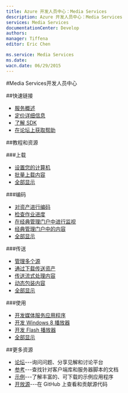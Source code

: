 ```yaml
---
title: Azure 开发人员中心：Media Services
description: Azure 开发人员中心：Media Services
services: Media Services
documentationCenter: Develop
authors: 
manager: Tiffena
editor: Eric Chen

ms.service: Media Services
ms.date: 
wacn.date: 06/29/2015
---
```


#Media Services开发人员中心

##快速链接

-   [服务概述](https://www.azure.cn/home/features/media-services/)
-   [定价详细信息](https://www.azure.cn/pricing/details/media-services/)
-   [了解 SDK](/develop/media-services/developer-tools)
-   [在论坛上获取帮助](https://social.msdn.microsoft.com/Forums/azure/zh-CN/home?forum=windowsazurezhchs)

##教程和资源

###上载

- [设置您的计算机](../articles/media-services/media-services-set-up-computer.md)
- [批量上载内容](http://msdn.microsoft.com/zh-cn/library/azure/jj853022.aspx)
- [全部显示](/develop/media-services/resources)

###编码

- [对资产进行编码](../articles/media-services/media-services-encode-asset.md)
- [检查作业进度](../articles/media-services/media-services-check-job-progress.md)
- [在经典管理门户中进行监视](../articles/media-services/media-services-monitor-services-account.md)
- [经典管理门户中的内容](../articles/media-services/media-services-manage-content.md)
- [全部显示](/develop/media-services/resources)

###传送

- [管理多个源](../articles/media-services/media-services-manage-origins.md)
- [通过下载传送资产](../articles/media-services/media-services-deliver-asset-download.md)
- [传送流式处理内容](../articles/media-services/media-services-deliver-streaming-content.md)
- [动态包装内容](https://msdn.microsoft.com/zh-cn/library/azure/jj889436.aspx)
- [全部显示](/develop/media-services/resources)

###使用

- [开发媒体服务应用程序](http://msdn.microsoft.com/zh-cn/library/dn223283.aspx)
- [开发 Windows 8 播放器](../articles/media-services/media-services-build-smooth-streaming-apps.md)
- [开发 Flash 播放器](../articles/media-services/media-services-use-osmf-smooth-streaming-client-plugin.md)
- [全部显示](/develop/media-services/resources)

##更多资源

- [论坛](https://social.msdn.microsoft.com/Forums/azure/zh-CN/home?forum=windowsazurezhchs)---询问问题、分享见解和讨论平台
- [参考](http://msdn.microsoft.com/zh-cn/library/azure/hh973629)---查找针对客户端库和服务器脚本的文档
- [示例](http://code.msdn.microsoft.com/Windows-Azure-Media-040435f8)---了解丰富的、可下载的示例应用程序
- [开放源](https://github.com/windowsazure)---在 GitHub 上查看和贡献源代码
